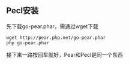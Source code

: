 ## Pecl安装
先下载go-pear.phar，需通过wget下载
```
wget http://pear.php.net/go-pear.phar
php go-pear.phar
```
接下来一路按回车就好，Pear和Pecl是同一个东西
